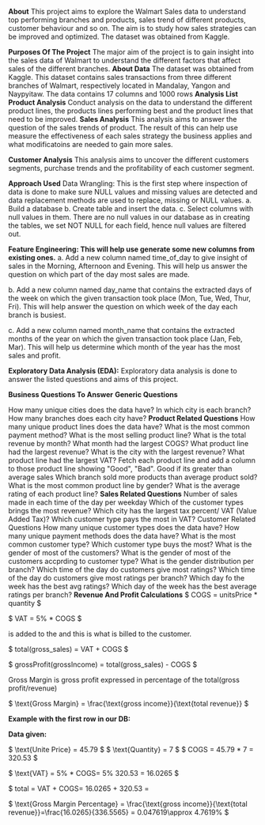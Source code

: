**About**
This project aims to explore the Walmart Sales data to understand top performing branches and products, sales trend of different products, customer behaviour and so on. The aim is to study how sales strategies can be improved and optimized. The dataset was obtained from Kaggle.

**Purposes Of The Project**
The major aim of the project is to gain insight into the sales data of Walmart to understand the different factors that affect sales of the different branches.
**About Data**
The dataset was obtained from Kaggle. This dataset contains sales transactions from three different branches of Walmart, respectively located in Mandalay, Yangon and Naypyitaw. The data contains 17 columns and 1000 rows
**Analysis List**
**Product Analysis**
Conduct analysis on the data to understand the different product lines, the products lines performing best and the product lines that need to be improved.
**Sales Analysis**
This analysis aims to answer the question of the sales trends of product. The result of this can help use measure the effectiveness of each sales strategy the business applies and what modificatoins are needed to gain more sales.

**Customer Analysis**
This analysis aims to uncover the different customers segments, purchase trends and the profitability of each customer segment.

**Approach Used**
Data Wrangling: This is the first step where inspection of data is done to make sure NULL values and missing values are detected and data replacement methods are used to replace, missing or NULL values.
a. Build a database b. Create table and insert the data. c. Select columns with null values in them. There are no null values in our database as in creating the tables, we set NOT NULL for each field, hence null values are filtered out.

**Feature Engineering: This will help use generate some new columns from existing ones.**
a. Add a new column named time_of_day to give insight of sales in the Morning, Afternoon and Evening. This will help us answer the question on which part of the day most sales are made.

b. Add a new column named day_name that contains the extracted days of the week on which the given transaction took place (Mon, Tue, Wed, Thur, Fri). This will help answer the question on which week of the day each branch is busiest.

c. Add a new column named month_name that contains the extracted months of the year on which the given transaction took place (Jan, Feb, Mar). This will help us determine which month of the year has the most sales and profit.

**Exploratory Data Analysis (EDA):** Exploratory data analysis is done to answer the listed questions and aims of this project.

**Business Questions To Answer**
**Generic Questions**

How many unique cities does the data have?
In which city is each branch?
How many branches does each city have?
**Product Related Questions**
How many unique product lines does the data have?
What is the most common payment method?
What is the most selling product line?
What is the total revenue by month?
What month had the largest COGS?
What product line had the largest revenue?
What is the city with the largest revenue?
What product line had the largest VAT?
Fetch each product line and add a column to those product line showing "Good", "Bad". Good if its greater than average sales
Which branch sold more products than average product sold?
What is the most common product line by gender?
What is the average rating of each product line?
**Sales Related Questions**
Number of sales made in each time of the day per weekday
Which of the customer types brings the most revenue?
Which city has the largest tax percent/ VAT (Value Added Tax)?
Which customer type pays the most in VAT?
Customer Related Questions
How many unique customer types does the data have?
How many unique payment methods does the data have?
What is the most common customer type?
Which customer type buys the most?
What is the gender of most of the customers?
What is the gender of most of the customers accprding to customer type?
What is the gender distribution per branch?
Which time of the day do customers give most ratings?
Which time of the day do customers give most ratings per branch?
Which day fo the week has the best avg ratings?
Which day of the week has the best average ratings per branch?
**Revenue And Profit Calculations**
$ COGS = unitsPrice * quantity $

$ VAT = 5% * COGS $

 is added to the 
 and this is what is billed to the customer.

$ total(gross_sales) = VAT + COGS $

$ grossProfit(grossIncome) = total(gross_sales) - COGS $

Gross Margin is gross profit expressed in percentage of the total(gross profit/revenue)

$ \text{Gross Margin} = \frac{\text{gross income}}{\text{total revenue}} $

**Example with the first row in our DB:**

**Data given:**

$ \text{Unite Price} = 45.79 $
$ \text{Quantity} = 7 $
$ COGS = 45.79 * 7 = 320.53 $

$ \text{VAT} = 5% * COGS\= 5% 320.53 = 16.0265 $

$ total = VAT + COGS\= 16.0265 + 320.53 = 

$ \text{Gross Margin Percentage} = \frac{\text{gross income}}{\text{total revenue}}\=\frac{16.0265}{336.5565} = 0.047619\\approx 4.7619% $
